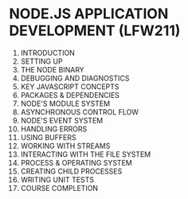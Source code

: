 # NODE.JS APPLICATION DEVELOPMENT (LFW211)

01. INTRODUCTION
02. SETTING UP
03. THE NODE BINARY
04. DEBUGGING AND DIAGNOSTICS
05. KEY JAVASCRIPT CONCEPTS
06. PACKAGES & DEPENDENCIES
07. NODE'S MODULE SYSTEM
08. ASYNCHRONOUS CONTROL FLOW
09. NODE'S EVENT SYSTEM
10. HANDLING ERRORS
11. USING BUFFERS
12. WORKING WITH STREAMS
13. INTERACTING WITH THE FILE SYSTEM
14. PROCESS & OPERATING SYSTEM
15. CREATING CHILD PROCESSES
16. WRITING UNIT TESTS
17. COURSE COMPLETION